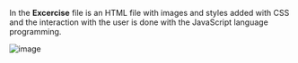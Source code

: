 In the **Excercise** file is an HTML file with images and styles added with CSS and the interaction with the user is done with the JavaScript language programming.

![image](https://github.com/ChiriacAlina/JavaScript/assets/160241958/42a8664a-6cfb-4bd1-8053-8e9cf5cc8912)

